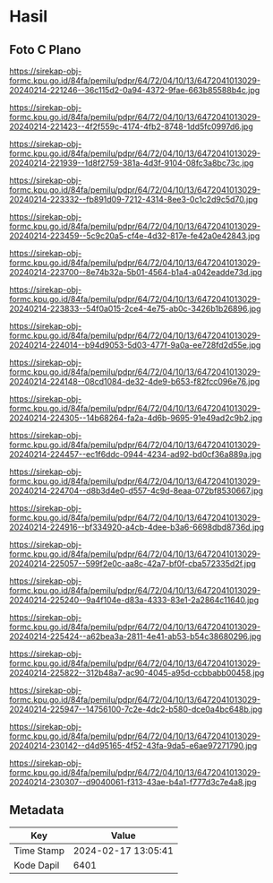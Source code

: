 # Hasil

## Foto C Plano

https://sirekap-obj-formc.kpu.go.id/84fa/pemilu/pdpr/64/72/04/10/13/6472041013029-20240214-221246--36c115d2-0a94-4372-9fae-663b85588b4c.jpg

https://sirekap-obj-formc.kpu.go.id/84fa/pemilu/pdpr/64/72/04/10/13/6472041013029-20240214-221423--4f2f559c-4174-4fb2-8748-1dd5fc0997d6.jpg

https://sirekap-obj-formc.kpu.go.id/84fa/pemilu/pdpr/64/72/04/10/13/6472041013029-20240214-221939--1d8f2759-381a-4d3f-9104-08fc3a8bc73c.jpg

https://sirekap-obj-formc.kpu.go.id/84fa/pemilu/pdpr/64/72/04/10/13/6472041013029-20240214-223332--fb891d09-7212-4314-8ee3-0c1c2d9c5d70.jpg

https://sirekap-obj-formc.kpu.go.id/84fa/pemilu/pdpr/64/72/04/10/13/6472041013029-20240214-223459--5c9c20a5-cf4e-4d32-817e-fe42a0e42843.jpg

https://sirekap-obj-formc.kpu.go.id/84fa/pemilu/pdpr/64/72/04/10/13/6472041013029-20240214-223700--8e74b32a-5b01-4564-b1a4-a042eadde73d.jpg

https://sirekap-obj-formc.kpu.go.id/84fa/pemilu/pdpr/64/72/04/10/13/6472041013029-20240214-223833--54f0a015-2ce4-4e75-ab0c-3426b1b26896.jpg

https://sirekap-obj-formc.kpu.go.id/84fa/pemilu/pdpr/64/72/04/10/13/6472041013029-20240214-224014--b94d9053-5d03-477f-9a0a-ee728fd2d55e.jpg

https://sirekap-obj-formc.kpu.go.id/84fa/pemilu/pdpr/64/72/04/10/13/6472041013029-20240214-224148--08cd1084-de32-4de9-b653-f82fcc096e76.jpg

https://sirekap-obj-formc.kpu.go.id/84fa/pemilu/pdpr/64/72/04/10/13/6472041013029-20240214-224305--14b68264-fa2a-4d6b-9695-91e49ad2c9b2.jpg

https://sirekap-obj-formc.kpu.go.id/84fa/pemilu/pdpr/64/72/04/10/13/6472041013029-20240214-224457--ec1f6ddc-0944-4234-ad92-bd0cf36a889a.jpg

https://sirekap-obj-formc.kpu.go.id/84fa/pemilu/pdpr/64/72/04/10/13/6472041013029-20240214-224704--d8b3d4e0-d557-4c9d-8eaa-072bf8530667.jpg

https://sirekap-obj-formc.kpu.go.id/84fa/pemilu/pdpr/64/72/04/10/13/6472041013029-20240214-224916--bf334920-a4cb-4dee-b3a6-6698dbd8736d.jpg

https://sirekap-obj-formc.kpu.go.id/84fa/pemilu/pdpr/64/72/04/10/13/6472041013029-20240214-225057--599f2e0c-aa8c-42a7-bf0f-cba572335d2f.jpg

https://sirekap-obj-formc.kpu.go.id/84fa/pemilu/pdpr/64/72/04/10/13/6472041013029-20240214-225240--9a4f104e-d83a-4333-83e1-2a2864c11640.jpg

https://sirekap-obj-formc.kpu.go.id/84fa/pemilu/pdpr/64/72/04/10/13/6472041013029-20240214-225424--a62bea3a-2811-4e41-ab53-b54c38680296.jpg

https://sirekap-obj-formc.kpu.go.id/84fa/pemilu/pdpr/64/72/04/10/13/6472041013029-20240214-225822--312b48a7-ac90-4045-a95d-ccbbabb00458.jpg

https://sirekap-obj-formc.kpu.go.id/84fa/pemilu/pdpr/64/72/04/10/13/6472041013029-20240214-225947--14756100-7c2e-4dc2-b580-dce0a4bc648b.jpg

https://sirekap-obj-formc.kpu.go.id/84fa/pemilu/pdpr/64/72/04/10/13/6472041013029-20240214-230142--d4d95165-4f52-43fa-9da5-e6ae97271790.jpg

https://sirekap-obj-formc.kpu.go.id/84fa/pemilu/pdpr/64/72/04/10/13/6472041013029-20240214-230307--d9040061-f313-43ae-b4a1-f777d3c7e4a8.jpg


## Metadata

| Key        | Value               |
| ---------- | ------------------- |
| Time Stamp | 2024-02-17 13:05:41 |
| Kode Dapil | 6401                |



